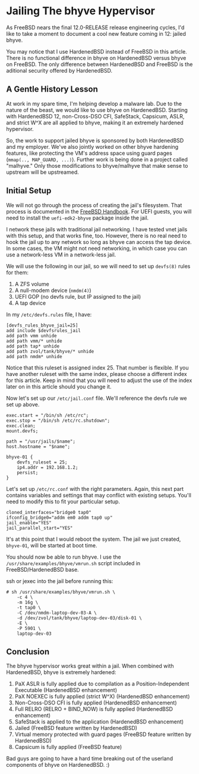 Jailing The bhyve Hypervisor
============================

As FreeBSD nears the final 12.0-RELEASE release engineering cycles,
I'd like to take a moment to document a cool new feature coming in 12:
jailed bhyve.

You may notice that I use HardenedBSD instead of FreeBSD in this
article. There is no functional difference in bhyve on HardenedBSD
versus bhyve on FreeBSD. The only difference between HardenedBSD and
FreeBSD is the aditional security offered by HardenedBSD.

A Gentle History Lesson
--------------

At work in my spare time, I'm helping develop a malware lab. Due to
the nature of the beast, we would like to use bhyve on HardenedBSD.
Starting with HardenedBSD 12, non-Cross-DSO CFI, SafeStack, Capsicum,
ASLR, and strict W^X are all applied to bhyve, making it an extremely
hardened hypervisor.

So, the work to support jailed bhyve is sponsored by both HardenedBSD
and my employer. We've also jointly worked on other bhyve hardening
features, like protecting the VM's address space using guard pages
(`mmap(.., MAP_GUARD, ...)`). Further work is being done in a project
called "malhyve." Only those modifications to bhyve/malhyve that make
sense to upstream will be upstreamed.

Initial Setup
-------------

We will not go through the process of creating the jail's filesystem.
That process is documented in the [FreeBSD
Handbook](https://www.freebsd.org/handbook). For UEFI guests, you will
need to install the `uefi-edk2-bhyve` package inside the jail.

I network these jails with traditional jail networking. I have tested
vnet jails with this setup, and that works fine, too. However, there
is no real need to hook the jail up to any network so long as bhyve
can access the tap device. In some cases, the VM might not need
networking, in which case you can use a network-less VM in a
network-less jail.

We will use the following in our jail, so we will need to set up
`devfs(8)` rules for them:

1. A ZFS volume
1. A null-modem device (`nmdm(4)`)
1. UEFI GOP (no devfs rule, but IP assigned to the jail)
1. A tap device

In my `/etc/devfs.rules` file, I have:

```
[devfs_rules_bhyve_jail=25]
add include $devfsrules_jail
add path vmm unhide
add path vmm/* unhide
add path tap* unhide
add path zvol/tank/bhyve/* unhide
add path nmdm* unhide
```

Notice that this ruleset is assigned index 25. That number is
flexible. If you have another ruleset with the same index, please
choose a different index for this article. Keep in mind that you will
need to adjust the use of the index later on in this article should
you change it.

Now let's set up our `/etc/jail.conf` file. We'll reference the devfs
rule we set up above.

```
exec.start = "/bin/sh /etc/rc";
exec.stop = "/bin/sh /etc/rc.shutdown";
exec.clean;
mount.devfs;

path = "/usr/jails/$name";
host.hostname = "$name";

bhyve-01 {
    devfs_ruleset = 25;
    ip4.addr = 192.168.1.2;
    persist;
}
```

Let's set up `/etc/rc.conf` with the right parameters. Again, this
next part contains variables and settings that may conflict with
existing setups. You'll need to modify this to fit your particular
setup.

```
cloned_interfaces="bridge0 tap0"
ifconfig_bridge0="addm em0 addm tap0 up"
jail_enable="YES"
jail_parallel_start="YES"
```

It's at this point that I would reboot the system. The jail we just
created, `bhyve-01`, will be started at boot time.

You should now be able to run bhyve. I use the
`/usr/share/examples/bhyve/vmrun.sh` script included in
FreeBSD/HardenedBSD base.

ssh or jexec into the jail before running this:

```
# sh /usr/share/examples/bhyve/vmrun.sh \
    -c 4 \
    -m 16g \
    -t tap0 \
    -C /dev/nmdm-laptop-dev-03-A \
    -d /dev/zvol/tank/bhyve/laptop-dev-03/disk-01 \
    -E \
    -P 5901 \
    laptop-dev-03
```

Conclusion
----------

The bhyve hypervisor works great within a jail. When combined with
HardenedBSD, bhyve is extremely hardened:

1. PaX ASLR is fully applied due to compilation as a
   Position-Independent Executable (HardenedBSD enhancement)
1. PaX NOEXEC is fully applied (strict W^X) (HardenedBSD enhancement)
1. Non-Cross-DSO CFI is fully applied (HardenedBSD enhancement)
1. Full RELRO (RELRO + BIND_NOW) is fully applied (HardenedBSD
   enhancement)
1. SafeStack is applied to the application (HardenedBSD enhancement)
1. Jailed (FreeBSD feature written by HardenedBSD)
1. Virtual memory protected with guard pages (FreeBSD feature written
   by HardenedBSD)
1. Capsicum is fully applied (FreeBSD feature)

Bad guys are going to have a hard time breaking out of the userland
components of bhyve on HardenedBSD. :)

